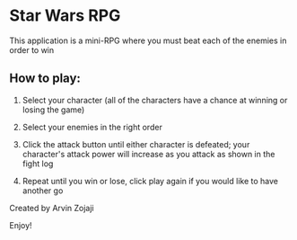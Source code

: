 # Star Wars RPG

This application is a mini-RPG where you must beat each of the enemies in order to win

## How to play:

1. Select your character (all of the characters have a chance at winning or losing the game)

2. Select your enemies in the right order

3. Click the attack button until either character is defeated; your character's attack power will increase as you attack as shown in the fight log

4. Repeat until you win or lose, click play again if you would like to have another go

Created by Arvin Zojaji

Enjoy!